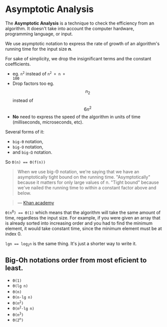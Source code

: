 # Asymptotic Analysis

The **Asymptotic Analysis** is a technique to check the efficiency from an algorithm. It doesn't take into account the computer hardware, programming language, or input.

We use asymptotic notation to express the rate of growth of an algorithm's running time for the input size **n**.

For sake of simplicity, we drop the insignificant terms and the constant coefficients.

- eg. <code>n<sup>2</sup></code> instead of <code>n<sup>2</sup> + n + 100</code>
- Drop factors too eg. $$n_2$$ instead of $$6n^2$$
- **No** need to express the speed of the algorithm in units of time (milliseconds, microseconds, etc).

Several forms of it: 
- `big-Θ` notation,
- `big-O` notation,
- and `big-Ω` notation.

So <code>Θ(n) == Θ(f(n))</code>

> When we use big-Θ notation, we're saying that we have an asymptotically tight bound on the running time. "Asymptotically" because it matters for only large values of n. "Tight bound" because we've nailed the running time to within a constant factor above and below. 

> — [Khan academy](https://www.khanacademy.org/computing/computer-science/algorithms/asymptotic-notation/a/big-big-theta-notation)

<code>Θ(n<sup>0</sup>) == Θ(1)</code> which means that the algorithm will take the same amount of time, regardless the input size. For example, if you were given an array that is already sorted into increasing order and you had to find the minimum element, it would take constant time, since the minimum element must be at index 0.

<code>lgn == log<sub>2</sub>n</code> is the same thing. It's just a shorter way to write it.

## Big-Oh notations order from most eficient to least.

- <code>Θ(1)</code>
- <code>Θ(lg<sub> </sub>n)</code>
- <code>Θ(n)</code>
- <code>Θ(n·lg<sub> </sub>n)</code>
- <code>Θ(n<sup>2</sup>)</code>
- <code>Θ(n<sup>2</sup>·lg<sub> </sub>n)</code>
- <code>Θ(n<sup>3</sup>)</code>
- <code>Θ(2<sup>n</sup>)</code>
